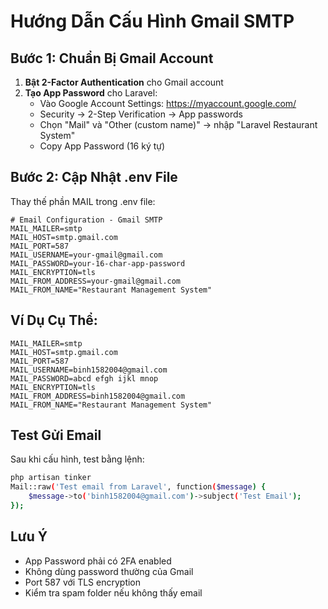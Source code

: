 # Hướng Dẫn Cấu Hình Gmail SMTP

## Bước 1: Chuẩn Bị Gmail Account

1. **Bật 2-Factor Authentication** cho Gmail account
2. **Tạo App Password** cho Laravel:
   - Vào Google Account Settings: https://myaccount.google.com/
   - Security → 2-Step Verification → App passwords
   - Chọn "Mail" và "Other (custom name)" → nhập "Laravel Restaurant System"
   - Copy App Password (16 ký tự)

## Bước 2: Cập Nhật .env File

Thay thế phần MAIL trong .env file:

```env
# Email Configuration - Gmail SMTP
MAIL_MAILER=smtp
MAIL_HOST=smtp.gmail.com
MAIL_PORT=587
MAIL_USERNAME=your-gmail@gmail.com
MAIL_PASSWORD=your-16-char-app-password
MAIL_ENCRYPTION=tls
MAIL_FROM_ADDRESS=your-gmail@gmail.com
MAIL_FROM_NAME="Restaurant Management System"
```

## Ví Dụ Cụ Thể:

```env
MAIL_MAILER=smtp
MAIL_HOST=smtp.gmail.com
MAIL_PORT=587
MAIL_USERNAME=binh1582004@gmail.com
MAIL_PASSWORD=abcd efgh ijkl mnop
MAIL_ENCRYPTION=tls
MAIL_FROM_ADDRESS=binh1582004@gmail.com
MAIL_FROM_NAME="Restaurant Management System"
```

## Test Gửi Email

Sau khi cấu hình, test bằng lệnh:

```bash
php artisan tinker
Mail::raw('Test email from Laravel', function($message) {
    $message->to('binh1582004@gmail.com')->subject('Test Email');
});
```

## Lưu Ý

- App Password phải có 2FA enabled
- Không dùng password thường của Gmail
- Port 587 với TLS encryption
- Kiểm tra spam folder nếu không thấy email